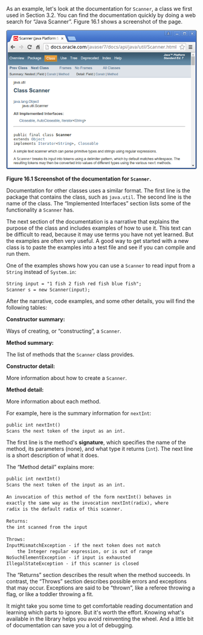 As an example, let's look at the documentation for `Scanner`, a class we first used in Section 3.2. You can find the documentation quickly by doing a web search for “Java Scanner”. Figure 16.1 shows a screenshot of the page.

![Figure 16.1 Screenshot of the documentation for `Scanner`.](figs/scanner.png)

**Figure 16.1 Screenshot of the documentation for `Scanner`.**

Documentation for other classes uses a similar format. The first line is the package that contains the class, such as `java.util`. The second line is the name of the class. The “Implemented Interfaces” section lists some of the functionality a `Scanner` has.


The next section of the documentation is a narrative that explains the purpose of the class and includes examples of how to use it. This text can be difficult to read, because it may use terms you have not yet learned. But the examples are often very useful. A good way to get started with a new class is to paste the examples into a test file and see if you can compile and run them.

One of the examples shows how you can use a `Scanner` to read input from a `String` instead of `System.in`:

```code
String input = "1 fish 2 fish red fish blue fish";
Scanner s = new Scanner(input);
```

After the narrative, code examples, and some other details, you will find the following tables:



**Constructor summary:**

Ways of creating, or “constructing”, a `Scanner`.



**Method summary:**

The list of methods that the `Scanner` class provides.



**Constructor detail:**

More information about how to create a `Scanner`.



**Method detail:**

More information about each method.



For example, here is the summary information for `nextInt`:

```code
public int nextInt()
Scans the next token of the input as an int.
```


The first line is the method's **signature**, which specifies the name of the method, its parameters (none), and what type it returns (`int`). The next line is a short description of what it does.

The “Method detail” explains more:

```code
public int nextInt()
Scans the next token of the input as an int.

An invocation of this method of the form nextInt() behaves in
exactly the same way as the invocation nextInt(radix), where
radix is the default radix of this scanner.

Returns:
the int scanned from the input

Throws:
InputMismatchException - if the next token does not match
    the Integer regular expression, or is out of range
NoSuchElementException - if input is exhausted
IllegalStateException - if this scanner is closed
```

The “Returns” section describes the result when the method succeeds. In contrast, the “Throws” section describes possible errors and exceptions that may occur. Exceptions are said to be “thrown”, like a referee throwing a flag, or like a toddler throwing a fit.

It might take you some time to get comfortable reading documentation and learning which parts to ignore. But it's worth the effort. Knowing what's available in the library helps you avoid reinventing the wheel. And a little bit of documentation can save you a lot of debugging.